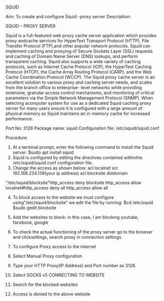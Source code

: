 SQUID
 
Aim: To create and configure Squid -proxy server
Description:

SQUID – PROXY SERVER

Squid is a full-featured web proxy cache server application which provides proxy andcache services for HyperText Transport Protocol (HTTP), File Transfer Protocol (FTP),and other popular network protocols. Squid can implement caching and proxying of Secure Sockets Layer (SSL) requests and caching of Domain Name Server (DNS) lookups, and perform transparent caching. Squid also supports a wide variety of caching protocols, such as Internet Cache Protocol (ICP), the HyperText Caching Protocol (HTCP), the Cache Array Routing Protocol (CARP), and the Web Cache Coordination Protocol (WCCP).
The Squid proxy cache server is an excellent solution to various proxy and caching server needs, and scales from the branch office to enterprise- level networks while providing extensive, granular access control mechanisms, and monitoring of critical parameters via the Simple Network Management Protocol (SNMP). When selecting acomputer system for use as a dedicated Squid caching proxy server for many users ensure it is configured with a large amount of physical memory as Squid maintains an in-memory cache for increased performance.

Port No: 3128
Package name: squid
Configuration file: /etc/squid/squid.conf

Procedure:
1.	At a terminal prompt, enter the following command to install the Squid server:
$sudo apt install squid
2.	Squid is configured by editing the directives contained withinthe /etc/squid/squid.conf configuration file.
3.	Change the access as shown below:
acl localnet src 192.168.234.139(your ip address) acl blocksite dstdomain
 
&quot;/etc/squid/blocksite&quot;http_access deny blocksite
http_access allow localnet#http_access deny all http_access allow all
 


4.	To block access to the website we must configure using&quot;/etc/squid/blocksite”
we edit the file by running:
$cd /etc/squid
$sudo gedit blocksite

5.	Add the websites to block:
in this case, I am blocking youtube, facebook, google
6.	To check the actual functioning of the proxy server go to the browser and clicksettings, search proxy in connection settings.

7.	To configure Proxy access to the internet
8.	Select Manual Proxy configuration
9.	Type your HTTP Proxy(IP Address) and Port number as 3128.
10.	Select SOCKS v5 CONNECTING TO WEBSITE
11.	Search for the blocked websites
12.	Access is denied to the above website
